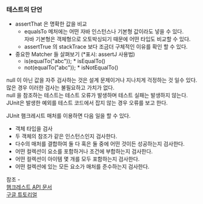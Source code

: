 ### 테스트의 단언
* assertThat 은 명확한 값을 비교
    * equalsTo 메처에는 어떤 자바 인스턴스나 기본형 값이라도 넣을 수 있다.  
      자바 기본형은 객체형으로 오토박싱되기 때문에 어떤 타입도 비교할 수 있다.
    * assertTrue 의 stackTrace 보다 조금더 구체적인 이유를 확인 할 수 있다.  
* 중요한 Matcher 들 살펴보기  (*표시: assertJ 사용법)
    * is(equalTo("abc")); * isEqualTo()
    * not(equalTo("abc")); * isNotEqualTo() 
  
null 이 아닌 값을 자주 검사하는 것은 설계 문제이거나 지나치게 걱정하는 것 일수 있다.  
많은 경우 이러한 검사는 불필요하고 가치가 없다.  
null 을 참조하는 테스트는 테스트 오류가 발생하며 테스트 실패는 발생하지 않는다.  
JUnit은 발생한 예외를 테스트 코드에서 잡지 않는 경우 오류를 보고 한다.

JUnit 햄크레시트 매처를 이용하면 다음 일을 할 수 있다.
* 객체 타입을 검사
* 두 객체의 참조가 같은 인스턴스인지 검사한다.
* 다수의 매처를 결합하여 둘 다 혹은 둘 중에 어떤 것이든 성공하는지 검사한다.
* 어떤 컬렉션이 요소를 포함하거나 조건에 부합하는지 검사한다.
* 어떤 컬렉션이 아이템 몇 개를 모두 포함하는지 검사한다.
* 어떤 컬렉션에 있는 모든 요소가 매처를 준수하는지 검사한다.

참조 -   
[햄크레스트 API 문서](https://goo.gl/g5W4xi)  
[구글 튜토리얼](https://goo.gl/g5W4xi)
